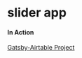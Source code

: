 # slider app

#### In Action

[Gatsby-Airtable Project](https://gatsby-airtable-design-project.netlify.app/)
